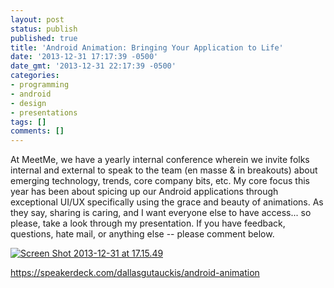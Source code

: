 ```yaml
---
layout: post
status: publish
published: true
title: 'Android Animation: Bringing Your Application to Life'
date: '2013-12-31 17:17:39 -0500'
date_gmt: '2013-12-31 22:17:39 -0500'
categories:
- programming
- android
- design
- presentations
tags: []
comments: []
---
```

At MeetMe, we have a yearly internal conference wherein we invite folks internal and external to speak to the team (en masse & in breakouts) about emerging technology, trends, core company bits, etc. My core focus this year has been about spicing up our Android applications through exceptional UI/UX specifically using the grace and beauty of animations. As they say, sharing is caring, and I want everyone else to have access... so please, take a look through my presentation. If you have feedback, questions, hate mail, or anything else -- please comment below.

[![Screen Shot 2013-12-31 at 17.15.49](http://res.cloudinary.com/drnxhecup/image/upload/c_crop,h_528,w_528,x_88,y_0/h_150,w_150/v1395532660/Screen-Shot-2013-12-31-at-17_15_49_rapucj.png)](https://speakerdeck.com/dallasgutauckis/android-animation)

https://speakerdeck.com/dallasgutauckis/android-animation
